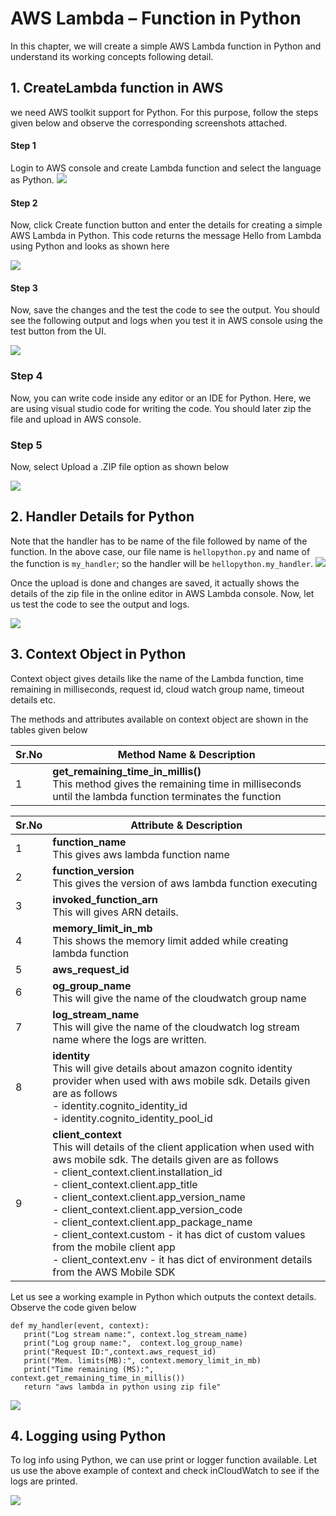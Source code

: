# AWS Lambda – Function in Python
In this chapter, we will create a simple AWS Lambda function in Python and understand its working concepts following detail.

## 1. CreateLambda function in AWS
we need AWS toolkit support for Python. For this purpose, follow the steps given below and observe the corresponding screenshots attached.

#### Step 1
Login to AWS console and create Lambda function and select the language as Python.
![](../imgs/lambda_function_python.jpg)

#### Step 2
Now, click Create function button and enter the details for creating a simple AWS Lambda in Python. This code returns the message Hello from Lambda using Python and looks as shown here

![](../imgs/create_function_python.jpg)

#### Step 3
Now, save the changes and the test the code to see the output. You should see the following output and logs when you test it in AWS console using the test button from the UI.

![](../imgs/aws_console_python.jpg)

### Step 4
Now, you can write code inside any editor or an IDE for Python. Here, we are using visual studio code for writing the code. You should later zip the file and upload in AWS console.

### Step 5
Now, select Upload a .ZIP file option as shown below

![](../imgs/lambda_zip_python.jpg)

## 2. Handler Details for Python
Note that the handler has to be name of the file followed by name of the function. In the above case, our file name is `hellopython.py` and name of the function is `my_handler`; so the handler will be `hellopython.my_handler`.
![](../imgs/lambda_runtime_setting.jpg)

Once the upload is done and changes are saved, it actually shows the details of the zip file in the online editor in AWS Lambda console. Now, let us test the code to see the output and logs.

![](../imgs/handler_details_python.jpg)

## 3. Context Object in Python
Context object gives details like the name of the Lambda function, time remaining in milliseconds, request id, cloud watch group name, timeout details etc.

The methods and attributes available on context object are shown in the tables given below

|Sr.No	|Method Name & Description|
|------|-------------------|
|1	|**get_remaining_time_in_millis()** <br>This method gives the remaining time in milliseconds until the lambda function terminates the function|

|Sr.No|	Attribute & Description|
|------|-------------------|
|1	|**function_name** <br>This gives aws lambda function name|
|2	|**function_version** <br>This gives the version of aws lambda function executing|
|3	|**invoked_function_arn** <br>This will gives ARN details.|
|4	|**memory_limit_in_mb** <br>This shows the memory limit added while creating lambda function|
|5	|**aws_request_id** <br>|This gives the aws request id.
|6	|**og_group_name** <br>This will give the name of the cloudwatch group name|
|7	|**log_stream_name** <br>This will give the name of the cloudwatch log stream name where the logs are written.|
|8	|**identity** <br>This will give details about amazon cognito identity provider when used with aws mobile sdk. Details given are as follows <br> - identity.cognito_identity_id <br> - identity.cognito_identity_pool_id|
|9	|**client_context** <br>This will details of the client application when used with aws mobile sdk. The details given are as follows  <br> - client_context.client.installation_id<br> - client_context.client.app_title <br> - client_context.client.app_version_name <br> - client_context.client.app_version_code <br> - client_context.client.app_package_name <br> - client_context.custom - it has dict of custom values from the mobile client app <br> - client_context.env - it has dict of environment details from the AWS Mobile SDK|

Let us see a working example in Python which outputs the context details. Observe the code given below
```
def my_handler(event, context):
   print("Log stream name:", context.log_stream_name)
   print("Log group name:",  context.log_group_name)
   print("Request ID:",context.aws_request_id)
   print("Mem. limits(MB):", context.memory_limit_in_mb)
   print("Time remaining (MS):", context.get_remaining_time_in_millis())
   return "aws lambda in python using zip file"
```

![](../imgs/corresponding_output.jpg)

## 4. Logging using Python
To log info using Python, we can use print or logger function available. Let us use the above example of context and check inCloudWatch to see if the logs are printed.

![](../imgs/logging_using_python.jpg)

